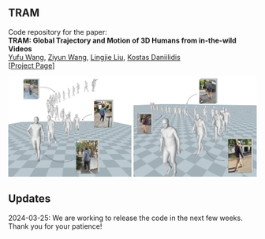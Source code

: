 ## TRAM
Code repository for the paper: \
**TRAM: Global Trajectory and Motion of 3D Humans from in-the-wild Videos**  
[Yufu Wang](https://yufu-wang.github.io), [Ziyun Wang](https://ziyunclaudewang.github.io/), [Lingjie Liu](https://lingjie0206.github.io/), [Kostas Daniilidis](https://www.cis.upenn.edu/~kostas/)\
[[Project Page](https://yufu-wang.github.io/tram4d/)]

<img src="data/teaser.jpg" width="700">

## Updates
2024-03-25: We are working to release the code in the next few weeks. Thank you for your patience! <br>

